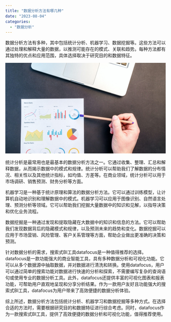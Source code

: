 ```yaml
---
title: "数据分析方法有哪几种"
date: "2023-08-04"
categories: 
  - "数据分析"
---
```


数据分析方法有多种，其中包括统计分析、机器学习、数据挖掘等。这些方法可以通过处理和解释大量的数据，以推测可能存在的模式、关联和趋势。每种方法都有其独特的优点和应用范围，具体选择取决于研究目的和数据特征。

![封面](images/1689836444-pexels-lukas-669621-scaled.jpg)

统计分析是最常用也是最基本的数据分析方法之一。它通过收集、整理、汇总和解释数据，从而揭示数据中的模式和规律。统计分析可以帮助我们了解数据的分布情况、相关性以及其他统计指标，如均值、方差等。在商业领域，统计分析可以用于市场调研、销售预测、财务分析等方面。

机器学习是一种基于统计原理和算法的数据分析方法。它可以通过训练模型，让计算机自动地识别和理解数据中的模式。机器学习可以应用于图像识别、自然语言处理、预测分析等领域。它可以帮助我们挖掘大量数据中的知识和见解，以指导决策和优化业务流程。

数据挖掘是一种通过发现和提取隐藏在大数据中的知识和信息的方法。它可以帮助我们发现数据背后的隐藏模式和规律，以及预测未来的趋势和变化。数据挖掘可以应用于市场营销、风险管理、客户关系管理等方面，帮助企业做出更准确的决策和预测。

针对数据分析的需求，搜索式BI工具datafocus是一种值得推荐的选择。datafocus是一款功能强大的商业智能工具，具有多种数据分析和可视化功能。它可以从多个数据源中抽取数据，并对数据进行清洗和转换。使用datafocus，用户可以通过简单的搜索功能对数据进行快速的分析和探索，不需要编写复杂的查询语句或使用专业的数据分析工具。此外，datafocus还提供丰富的可视化图表和报表功能，可帮助用户直观地呈现和分享分析结果。作为一款用户友好且功能强大的搜索式BI工具，datafocus为用户带来了高效便捷的数据分析体验。

综上所述，数据分析方法包括统计分析、机器学习和数据挖掘等多种方式。在选择合适的方法时，需要根据研究目的和数据特征进行综合考虑。同时，datafocus作为一款搜索式BI工具，提供了高效便捷的数据分析和可视化功能，值得推荐使用。
